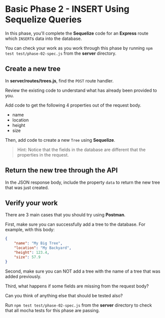 # Basic Phase 2 - INSERT Using Sequelize Queries

In this phase, you'll complete the **Sequelize** code for an **Express** route
which `INSERT`s data into the database.

You can check your work as you work through this phase by running `npm test test/phase-02-spec.js` from the __server__ directory.

## Create a new tree

In __server/routes/trees.js__, find the `POST` route handler.

Review the existing code to understand what has already been provided to you.

Add code to get the following 4 properties out of the request body.

* name
* location
* height
* size

Then, add code to create a new `Tree` using **Sequelize**.

> Hint: Notice that the fields in the database are different that the properties
> in the request.

## Return the new tree through the API

In the JSON response body, include the property `data` to return the new tree
that was just created.

## Verify your work

There are 3 main cases that you should try using **Postman**.

First, make sure you can successfully add a tree to the database. For example,
with this body:

```json
{
    "name": "My Big Tree",
    "location": "My Backyard",
    "height": 123.4,
    "size": 57.9
}
```

Second, make sure you can NOT add a tree with the name of a tree that was
added previously.

Third, what happens if some fields are missing from the request body?

Can you think of anything else that should be tested also?

Run  `npm test test/phase-02-spec.js` from the __server__ directory to check
that all mocha tests for this phase are passing.
